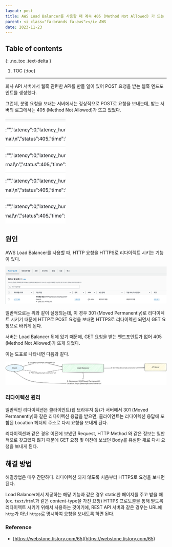 ```yaml
---
layout: post
title: AWS Load Balancer를 사용할 때 계속 405 (Method Not Allowed) 가 뜨는 경우
parent: <i class="fa-brands fa-aws"></i> AWS
date: 2023-11-23
---
```

## Table of contents
{: .no_toc .text-delta }

1. TOC
{:toc}
---

회사 API 서버에서 웹훅 관련한 API를 만들 일이 있어 POST 요청을 받는 웹훅 엔드포인트를 생성했다.

그런데, 분명 요청을 보내는 서버에서는 정상적으로 POST로 요청을 보내는데, 받는 서버의 로그에서는 405 (Method Not Allowed)가 뜨고 있었다.

![image](./asset/images/lb_https_redirect_caution-1700742951722.png)

## 원인

AWS Load Balancer를 사용할 때, HTTP 요청을 HTTPS로 리다이렉트 시키는 기능이 있다.

![image](./asset/images/lb_https_redirect_caution-1700743047350.png)

일반적으로는 위와 같이 설정되는데, 이 경우 301 (Moved Permanently)로 리다이렉트 시키기 때문에 HTTP로 POST 요청을 보내면 HTTPS로 리다이렉션 되면서 GET 요청으로 바뀌게 된다.

서버는 Load Balancer 뒤에 있기 때문에, GET 요청을 받는 엔드포인트가 없어 405 (Method Not Allowed)가 뜨게 되었다.

이는 도표로 나타내면 다음과 같다.

![image](./asset/images/lb_https_redirect_caution-1700744557719.png)


### 리다이렉션 원리
일반적인 리다이렉션은 클라이언트(웹 브라우저 등)가 서버에서 301 (Moved Permanently)와 같은 리다이렉션 응답을 받으면, 클라이언트는 리다이렉션 응답에 포함된 Location 헤더의 주소로 다시 요청을 보내게 된다.

리다이렉션과 같은 경우 이전에 보냈던 Request, HTTP Method 와 같은 정보는 일반적으로 갖고있지 않기 때문에 GET 요청 및 이전에 보냈던 Body를 유실한 채로 다시 요청을 보내게 된다.

## 해결 방법
해결방법은 매우 간단하다. 리다이렉션 되지 않도록 처음부터 HTTPS로 요청을 보내면 된다.

Load Balancer에서 제공하는 해당 기능과 같은 경우 static한 페이지를 주고 받을 때 (ex. `text/html`과 같은 content-type을 가진 요청) HTTPS 프로토콜을 통해 받도록 리다이렉트 시키기 위해서 사용하는 것이기에, REST API 서버와 같은 경우는 URL에 `http`가 아닌 `https`로 명시하여 요청을 보내도록 하면 된다.

### Reference
- [https://webstone.tistory.com/65](https://webstone.tistory.com/65)
